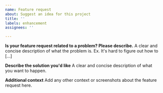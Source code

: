 ```yaml
---
name: Feature request
about: Suggest an idea for this project
title: ''
labels: enhancement
assignees: ''

---
```


**Is your feature request related to a problem? Please describe.**
A clear and concise description of what the problem is. Ex. It's hard to figure out how to [...]

**Describe the solution you'd like**
A clear and concise description of what you want to happen.

**Additional context**
Add any other context or screenshots about the feature request here.
